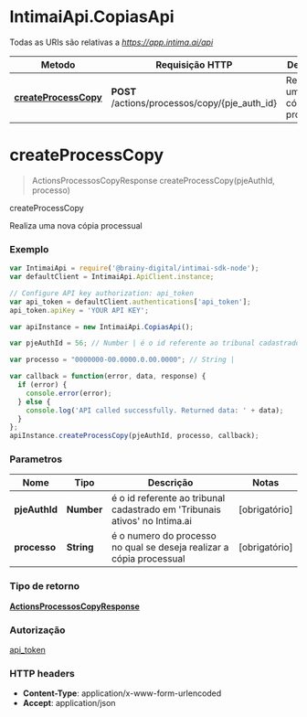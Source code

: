 # IntimaiApi.CopiasApi

Todas as URIs são relativas a *https://app.intima.ai/api*

Metodo | Requisição HTTP | Descrição
------------- | ------------- | -------------
[**createProcessCopy**](CopiasApi.md#createProcessCopy) | **POST** /actions/processos/copy/{pje_auth_id} | Realiza uma nova cópia processual


<a name="createProcessCopy"></a>
# **createProcessCopy**
> ActionsProcessosCopyResponse createProcessCopy(pjeAuthId, processo)

createProcessCopy

Realiza uma nova cópia processual

### Exemplo
```javascript
var IntimaiApi = require('@brainy-digital/intimai-sdk-node');
var defaultClient = IntimaiApi.ApiClient.instance;

// Configure API key authorization: api_token
var api_token = defaultClient.authentications['api_token'];
api_token.apiKey = 'YOUR API KEY';

var apiInstance = new IntimaiApi.CopiasApi();

var pjeAuthId = 56; // Number | é o id referente ao tribunal cadastrado em \"Tribunais ativos\" no Intima.ai

var processo = "0000000-00.0000.0.00.0000"; // String | 

var callback = function(error, data, response) {
  if (error) {
    console.error(error);
  } else {
    console.log('API called successfully. Returned data: ' + data);
  }
};
apiInstance.createProcessCopy(pjeAuthId, processo, callback);
```

### Parametros

Nome | Tipo | Descrição | Notas
------------- | ------------- | ------------- | -------------
 **pjeAuthId** | **Number**| é o id referente ao tribunal cadastrado em 'Tribunais ativos' no Intima.ai | [obrigatório]
 **processo** | **String**| é o numero do processo no qual se deseja realizar a cópia processual | [obrigatório]

### Tipo de retorno

[**ActionsProcessosCopyResponse**](ActionsProcessosCopyResponse.md)

### Autorização

[api_token](../README.md#api_token)

### HTTP headers

 - **Content-Type**: application/x-www-form-urlencoded
 - **Accept**: application/json

